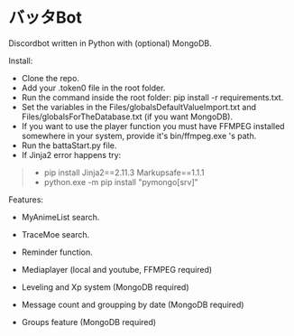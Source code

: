 # バッタBot
Discordbot written in Python with (optional) MongoDB.

Install:
- Clone the repo.
- Add your .token0 file in the root folder.
- Run the command inside the root folder: pip install -r requirements.txt.
- Set the variables in the Files/globalsDefaultValueImport.txt and Files/globalsForTheDatabase.txt (if you want MongoDB).
- If you want to use the player function you must have FFMPEG installed somewhere in your system, provide it's bin/ffmpeg.exe 's path.
- Run the battaStart.py file.
- If Jinja2 error happens try: <br> 
>- pip install Jinja2==2.11.3 Markupsafe==1.1.1
>- python.exe -m pip install "pymongo[srv]"

Features:
- MyAnimeList search.
- TraceMoe search.
- Reminder function.

- Mediaplayer (local and youtube, FFMPEG required)
 
- Leveling and Xp system (MongoDB required)
- Message count and groupping by date (MongoDB required)
- Groups feature (MongoDB required)
